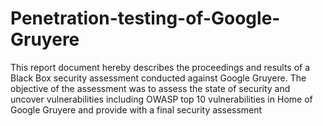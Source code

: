 # Penetration-testing-of-Google-Gruyere
This report document hereby describes the proceedings and results of a Black Box security assessment conducted against Google Gruyere.   The objective of the assessment was to assess the state of security and uncover vulnerabilities including OWASP top 10 vulnerabilities in Home of Google Gruyere and provide with a final security assessment
